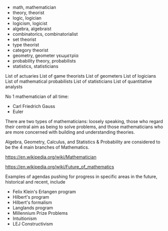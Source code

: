 


- math, mathematician
- theory, theorist
- logic, logician
- logicism, logicist
- algebra, algebraist
- combinatorics, combinatorialist
- set theorist
- type theorist
- category theorist
- geometry, geometer γεωμετρία
- probability theory, probabilists
- statistics, statisticians



List of actuaries
List of game theorists
List of geometers
List of logicians
List of mathematical probabilists
List of statisticians
List of quantitative analysts




No 1 mathematician of all time:
- Carl Friedrich Gauss
- Euler

There are two types of mathematicians: loosely speaking, those who regard their central aim as being to solve problems, and those mathematicians who are more concerned with building and understanding theories.

Algebra, Geometry, Calculus, and Statistics & Probability are considered to be the 4 main branches of Mathematics.

https://en.wikipedia.org/wiki/Mathematician

https://en.wikipedia.org/wiki/Future_of_mathematics

Examples of agendas pushing for progress in specific areas in the future, historical and recent, include
- Felix Klein's Erlangen program
- Hilbert's program
- Hilbert's formalism
- Langlands program
- Millennium Prize Problems
- Intuitionism
- LEJ Constructivism
